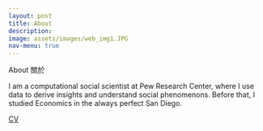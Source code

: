 ```yaml
---
layout: post
title: About
description: 
image: assets/images/web_img1.JPG
nav-menu: true
---
```


About 關於 

I am a computational social scientist at Pew Research Center, where I use data to derive insights and understand social phenomenons.  Before that, I studied Economics in the always perfect San Diego.

<a href="https://onyilam.github.io/CV.pdf" class="button">CV</a>
